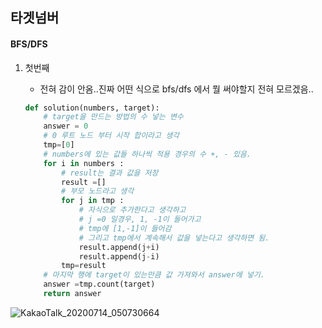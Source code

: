 ## 타겟넘버

#### BFS/DFS

1. 첫번째

   - 전혀 감이 안옴..진짜 어떤 식으로 bfs/dfs 에서 뭘 써야할지 전혀 모르겠음..

   ```python
   def solution(numbers, target):
       # target을 만드는 방법의 수 넣는 변수
       answer = 0
       # 0 루트 노드 부터 시작 합이라고 생각 
       tmp=[0]
       # numbers에 있는 값들 하나씩 적용 경우의 수 +, - 있음.
       for i in numbers :
           # result는 결과 값을 저장
           result =[]
           # 부모 노드라고 생각 
           for j in tmp :
               # 자식으로 추가한다고 생각하고 
               # j =0 일경우, 1, -1이 들어가고
               # tmp에 [1,-1]이 들어감 
               # 그리고 tmp에서 계속해서 값을 넣는다고 생각하면 됨. 
               result.append(j+i)
               result.append(j-i)
           tmp=result
       # 마지막 행에 target이 있는만큼 값 가져와서 answer에 넣기.
       answer =tmp.count(target)
       return answer
   ```

   

![KakaoTalk_20200714_050730664](https://user-images.githubusercontent.com/39898938/87348912-76f5bc80-c590-11ea-9120-38b3ee11144a.jpg)